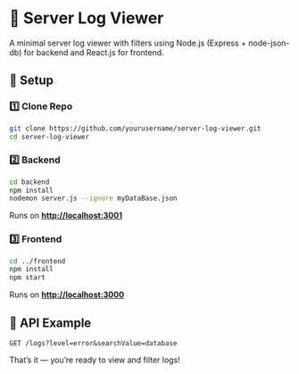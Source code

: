 # 📜 Server Log Viewer

A minimal server log viewer with filters using Node.js (Express + node-json-db) for backend and React.js for frontend.

## 🚀 Setup

### 1️⃣ Clone Repo

```bash
git clone https://github.com/yourusername/server-log-viewer.git
cd server-log-viewer
```

### 2️⃣ Backend

```bash
cd backend
npm install
nodemon server.js --ignore myDataBase.json
```

Runs on **[http://localhost:3001](http://localhost:3001)**

### 3️⃣ Frontend

```bash
cd ../frontend
npm install
npm start
```

Runs on **[http://localhost:3000](http://localhost:3000)**

## 🔗 API Example

```
GET /logs?level=error&searchValue=database
```

That’s it — you’re ready to view and filter logs!